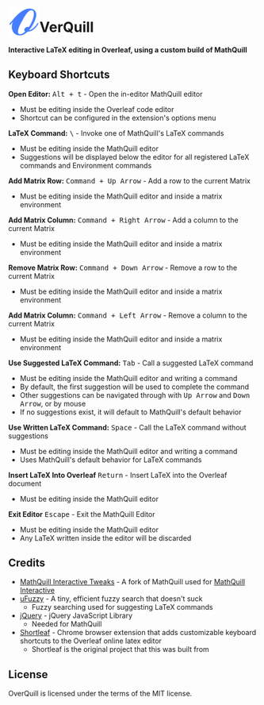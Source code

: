 <img src="src/icon128.png" alt="Eagler Mobile Logo" align="left" width="63px"></img>
# VerQuill

#### Interactive LaTeX editing in Overleaf, using a custom build of MathQuill

## Keyboard Shortcuts
<b>Open Editor:</b> <kbd>Alt + t</kbd> - Open the in-editor MathQuill editor
 - Must be editing inside the Overleaf code editor 
 - Shortcut can be configured in the extension's options menu

<b>LaTeX Command:</b> <kbd>\\</kbd> - Invoke one of MathQuill's LaTeX commands
 - Must be editing inside the MathQuill editor
 - Suggestions will be displayed below the editor for all registered LaTeX commands and Environment commands

<b>Add Matrix Row:</b> <kbd>Command + Up Arrow</kbd> - Add a row to the current Matrix
- Must be editing inside the MathQuill editor and inside a matrix environment

<b>Add Matrix Column:</b> <kbd>Command + Right Arrow</kbd> - Add a column to the current Matrix
- Must be editing inside the MathQuill editor and inside a matrix environment

<b>Remove Matrix Row:</b> <kbd>Command + Down Arrow</kbd> - Remove a row to the current Matrix
- Must be editing inside the MathQuill editor and inside a matrix environment

<b>Add Matrix Column:</b> <kbd>Command + Left Arrow</kbd> - Remove a column to the current Matrix
- Must be editing inside the MathQuill editor and inside a matrix environment

<b>Use Suggested LaTeX Command:</b> <kbd>Tab</kbd> - Call a suggested LaTeX command 
- Must be editing inside the MathQuill editor and writing a command
- By default, the first suggestion will be used to complete the command
- Other suggestions can be navigated through with <kbd>Up Arrow</kbd> and <kbd>Down Arrow</kbd>, or by mouse
- If no suggestions exist, it will default to MathQuill's default behavior

<b>Use Written LaTeX Command:</b> <kbd>Space</kbd> - Call the LaTeX command without suggestions
- Must be editing inside the MathQuill editor and writing a command
- Uses MathQuill's default behavior for LaTeX commands

<b>Insert LaTeX Into Overleaf</b> <kbd>Return</kbd> - Insert LaTeX into the Overleaf document
- Must be editing inside the MathQuill editor

<b>Exit Editor</b> <kbd>Escape</kbd> - Exit the MathQuill Editor
- Must be editing inside the MathQuill editor
- Any LaTeX written inside the editor will be discarded

## Credits

- [MathQuill Interactive Tweaks](https://github.com/FlamedDogo99/mathquill/tree/interactive-tweaks) - A fork of MathQuill used for [MathQuill Interactive](https://flameddogo99.github.io/Mathquill-Ineractive/)
- [uFuzzy](https://github.com/leeoniya/uFuzzy) - A tiny, efficient fuzzy search that doesn't suck
  - Fuzzy searching used for suggesting LaTeX commands
- [jQuery](https://github.com/jquery/jquery) - jQuery JavaScript Library
  - Needed for MathQuill
- [Shortleaf](https://github.com/andre-al/shortleaf) - Chrome browser extension that adds customizable keyboard shortcuts to the Overleaf online latex editor
  - Shortleaf is the original project that this was built from 

## License

OverQuill is licensed under the terms of the MIT license.

